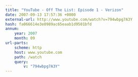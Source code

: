 ```yaml
---
title: "YouTube - Off The List: Episode 1 - Verizon"
date: 2007-09-13 17:57:36 +0000
external-url: http://www.youtube.com/watch?v=794wbpg7A3Y
hash: fa066614e3e0989ac65eaab1d9501bfd
annum:
    year: 2007
    month: 09
url-parts:
    scheme: http
    host: www.youtube.com
    path: /watch
    query:
        v: "794wbpg7A3Y"
---
```




